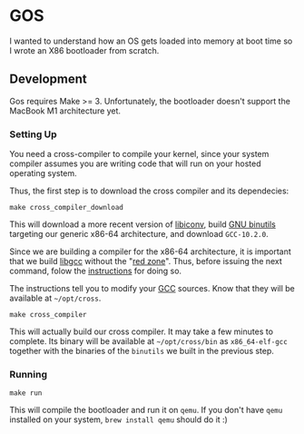 # GOS
I wanted to understand how an OS gets loaded into memory at boot time so I wrote an X86 bootloader from scratch.

## Development

Gos requires Make >= 3. Unfortunately, the bootloader doesn't support the MacBook M1 architecture yet.

### Setting Up

You need a cross-compiler to compile your kernel, since your system compiler 
assumes you are writing code that will run on your hosted operating system.

Thus, the first step is to download the cross compiler and its dependecies:

```shell
make cross_compiler_download
```

This will download a more recent version of [libiconv](https://www.gnu.org/software/libiconv/),
build [GNU binutils](https://wiki.osdev.org/Binutils) targeting our
generic x86-64 architecture, and download `GCC-10.2.0`.

Since we are building a compiler for the x86-64 architecture, it is important
that we build [libgcc](https://wiki.osdev.org/Libgcc) without the "[red zone](https://wiki.osdev.org/Libgcc_without_red_zone)".
Thus, before issuing the next command, folow the
[instructions](https://wiki.osdev.org/Libgcc_without_red_zone) for doing so.

The instructions tell you to modify your [GCC](https://wiki.osdev.org/GCC)
sources. Know that they will be available at `~/opt/cross`.

```shell
make cross_compiler
```

This will actually build our cross compiler. It may take a few minutes to 
complete. Its binary will be available at `~/opt/cross/bin` as 
`x86_64-elf-gcc` together with the binaries of the `binutils` we built in the
previous step.

### Running

```shell
make run
```

This will compile the bootloader and run it on `qemu`. If you don't have `qemu` installed on your system, `brew install qemu` should do it :)
